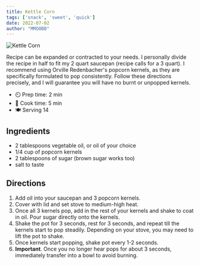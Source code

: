 ```yaml
---
title: Kettle Corn
tags: ['snack', 'sweet', 'quick']
date: 2022-07-02
author: "MMOOBB"
---
```


![Kettle Corn](/pix/kettlecorn.avif "Kettle Corn made with brown sugar")

Recipe can be expanded or contracted to your needs. I personally divide the recipe in half to fit my 2 quart saucepan (recipe calls for a 3 quart). I recommend using Orville Redenbacher's popcorn kernels, as they are specifically formulated to pop consistently. Follow these directions precisely, and I will guarantee you will have no burnt or unpopped kernels.

- ⏲️ Prep time: 2 min
- 🍳 Cook time: 5 min
- 🍽️ Serving 14

## Ingredients

- 2 tablespoons vegetable oil, or oil of your choice
- 1/4 cup of popcorn kernels
- 2 tablespoons of sugar (brown sugar works too)
- salt to taste

## Directions

1. Add oil into your saucepan and 3 popcorn kernels.
2. Cover with lid and set stove to medium-high heat.
3. Once all 3 kernels pop, add in the rest of your kernels and shake to coat in oil. Pour sugar directly onto the kernels.
4. Shake the pot for 3 seconds, rest for 3 seconds, and repeat till the kernels start to pop steadily. Depending on your stove, you may need to lift the pot to shake.
5. Once kernels start popping, shake pot every 1-2 seconds.
6. **Important**. Once you no longer hear pops for about 3 seconds, immediately transfer into a bowl to avoid burning.

